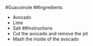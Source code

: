 
#Guacomole
##Ingredients
 * Avocado
 * Lime
 * Salt
##Instructions
 * Cut the avocado and remove the pit
 * Mash the inside of the avocado
